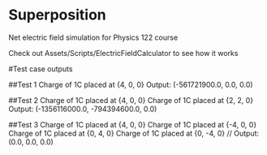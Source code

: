# Superposition
Net electric field simulation for Physics 122 course

Check out Assets/Scripts/ElectricFieldCalculator to see how it works

#Test case outputs

##Test 1
Charge of 1C placed at {4, 0, 0}
Output: (-561721900.0, 0.0, 0.0)

##Test 2
Charge of 1C placed at {4, 0, 0}
Charge of 1C placed at {2, 2, 0}
Output: (-1356116000.0, -794394600.0, 0.0)

##Test 3
Charge of 1C placed at {4, 0, 0}
Charge of 1C placed at {-4, 0, 0}
Charge of 1C placed at {0, 4, 0}
Charge of 1C placed at {0, -4, 0}
// Output: (0.0, 0.0, 0.0)